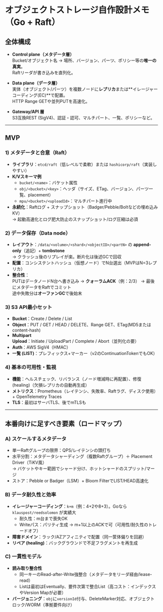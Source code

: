 # オブジェクトストレージ自作設計メモ（Go + Raft）

## 全体構成
- **Control plane（メタデータ層）**  
  Bucket/オブジェクト名 → 場所、バージョン、パーツ、ポリシー等の**唯一の真実**。  
  Raftリーダが書き込みを直列化。

- **Data plane（データ層）**  
  実体（オブジェクト/パーツ）を複数ノードに**レプリカ**または**イレージャーコーディング(EC)**で配置。  
  HTTP Range GETや並列PUTを高速化。

- **Gateway/API 層**  
  S3互換REST (SigV4)、認証・認可、マルチパート、一覧、ポリシーなど。

---

## MVP

### 1) メタデータと合意（Raft）
- **ライブラリ**：`etcd/raft`（低レベルで柔軟）または `hashicorp/raft`（実装しやすい）
- **K/Vスキーマ例**
  - `bucket/<name>`：バケット属性
  - `obj/<bucket>/<key>`：ヘッダ（サイズ、ETag、バージョン、パーツ一覧、placement）
  - `mpu/<bucket>/<uploadId>`：マルチパート進行中
- **永続化**：Raftログ + スナップショット（Badger/Pebble/Boltなどの埋め込みKV）  
  → 起動高速化とログ肥大防止のスナップショット/ログ圧縮は必須

### 2) データ保存（Data node）
- **レイアウト**：`/data/<volume>/<shard>/<objectID>/<partN>` の **append-only**（追記）+ **tombstone**  
  → クラッシュ後のリプレイが楽。断片化は後述GCで回収
- **配置**：コンシステントハッシュ（仮想ノード）でN台選出（MVPはN=3レプリカ）
- **整合性**：  
  PUTはデータノードN台へ書き込み → **クォーラムACK**（例：2/3） → 最後にメタデータをRaftでコミット  
  途中失敗分は**オーファンGC**で後始末

### 3) S3 API最小セット
- **Bucket**：Create / Delete / List
- **Object**：PUT / GET / HEAD / DELETE、Range GET、ETag(MD5またはcontent-hash)
- **Multipart Upload**：Initiate / UploadPart / Complete / Abort（並列化の要）
- **Auth**：AWS SigV4（HMAC）
- **一覧 (LIST)**：プレフィックス+マーカー（v2のContinuationTokenでもOK）

### 4) 基本の可用性・監視
- **機能**：ヘルスチェック、リバランス（ノード増減時に再配置）、修復 (healing)（欠損レプリカの自動再生成）
- **メトリクス**：Prometheus（レイテンシ、失敗率、Raftラグ、ディスク使用）+ OpenTelemetry Traces
- **TLS**：最初はサーバTLS、後でmTLSも

---

## 本番向けに足すべき要素（ロードマップ）

### A) スケールするメタデータ
- 単一Raftグループの限界：QPS/レイテンシの頭打ち
- 水平分割：メタデータシャーディング（複数Raftグループ）＋ Placement Driver（TiKV風）  
  → バケットやキー範囲でシャード分け、ホットシャードのスプリット/マージ
- ストア：Pebble or Badger（LSM）+ Bloom FilterでLIST/HEAD高速化

### B) データ耐久性と効率
- **イレージャーコーディング**：`k+m`（例：4+2や8+3）。Goなら `klauspost/reedsolomon` が実績大
  - 耐久性：m台まで喪失OK
  - Writeパス：パリティ生成 → m+1以上のACKで可（可用性/耐久性のトレードオフ）
- **障害ドメイン**：ラック/AZアフィニティで配置（同一筐体偏りを回避）
- **リペア (healing)**：バックグラウンドで不足フラグメントを再生成

### C) 一貫性モデル
- **読み取り整合性**
  - 同一キーのRead-after-Write強整合（メタデータをリーダ経由/lease-read）
  - Listは最初はEventually、要件次第で整合List（高コスト：インデックスやVersion Mapが必要）
- **バージョニング**：`obj`に`versionId`付与、DeleteMarker対応、オブジェクトロック/WORM（準拠要件向け）
